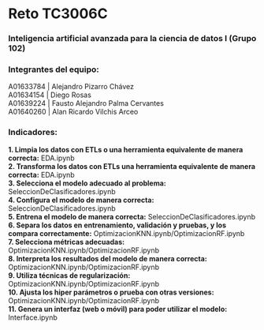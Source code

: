 # Reto TC3006C

### Inteligencia artificial avanzada para la ciencia de datos I (Grupo 102)

### Integrantes del equipo:  <br />
A01633784 | Alejandro Pizarro Chávez <br />
A01634154 | Diego Rosas <br />
A01639224 | Fausto Alejandro Palma Cervantes <br />
A01640260 | Alan Ricardo Vilchis Arceo

### Indicadores:  <br />
**1. Limpia los datos con ETLs o una herramienta equivalente de manera correcta:** EDA.ipynb <br />
**2. Transforma los datos con ETLs una herramienta equivalente de manera correcta:**	EDA.ipynb <br />
**3. Selecciona el modelo adecuado al problema:**	SeleccionDeClasificadores.ipynb <br />
**4. Configura el modelo de manera correcta:**	SeleccionDeClasificadores.ipynb <br />
**5. Entrena el modelo de manera correcta:**	SeleccionDeClasificadores.ipynb <br />
**6. Separa los datos en entrenamiento, validación y pruebas, y los compara correctamente:**	OptimizacionKNN.ipynb/OptimizacionRF.ipynb <br />
**7. Selecciona métricas adecuadas:** OptimizacionKNN.ipynb/OptimizacionRF.ipynb <br />
**8. Interpreta los resultados del modelo de manera correcta:** OptimizacionKNN.ipynb/OptimizacionRF.ipynb <br />
**9. Utiliza técnicas de regularización:**	OptimizacionKNN.ipynb/OptimizacionRF.ipynb <br />
**10. Ajusta los hiper parámetros o prueba con otras versiones:**	OptimizacionKNN.ipynb/OptimizacionRF.ipynb <br />
**11. Genera un interfaz (web o móvil) para poder utilizar el modelo:**	Interface.ipynb

